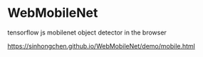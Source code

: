 # WebMobileNet
tensorflow js mobilenet object detector in the browser

https://sinhongchen.github.io/WebMobileNet/demo/mobile.html
